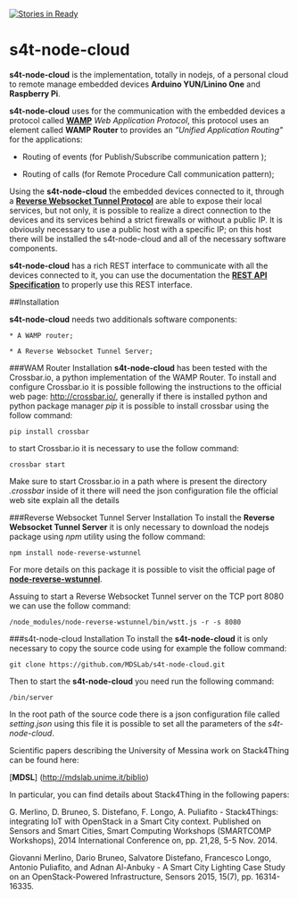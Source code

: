 [![Stories in Ready](https://badge.waffle.io/MDSLab/s4t-iotronic-standalone.png?label=ready&title=Ready)](https://waffle.io/MDSLab/s4t-iotronic-standalone)
# s4t-node-cloud
**s4t-node-cloud** is the implementation, totally in nodejs, of a personal cloud to remote manage embedded devices **Arduino YUN/Linino One** and **Raspberry Pi**.

**s4t-node-cloud** uses for the communication with the embedded devices a protocol called [**WAMP**](http://wamp.ws/)  *Web Application Protocol*, this protocol uses an element called **WAMP Router** to provides an *"Unified Application Routing"* for the applications:

  * Routing of events (for Publish/Subscribe communication pattern );
   
  * Routing of calls (for Remote Procedure Call communication pattern);

Using the **s4t-node-cloud** the embedded devices connected to it, through a [**Reverse Websocket Tunnel Protocol**](https://www.npmjs.com/package/node-reverse-wstunnel) are able to expose their local services, but not only, it is possible to realize a direct connection to the devices and its services behind a strict firewalls or without a public IP. It is obviously necessary to use a public host with a specific IP; on this host there will be installed the s4t-node-cloud and all of the necessary software  components.

**s4t-node-cloud** has a rich REST interface to communicate with all the devices connected to it, you can use the documentation the [**REST API Specification**](https://github.com/MDSLab/s4t-node-cloud/blob/develop/doc/rest.md) to properly use this REST interface.

##Installation

**s4t-node-cloud** needs two additionals software components:

	* A WAMP router;
	
	* A Reverse Websocket Tunnel Server;

###WAM Router Installation
**s4t-node-cloud** has been tested with the Crossbar.io, a python implementation of the WAMP Router. To install and configure Crossbar.io it is possible following the instructions to the official web page:
http://crossbar.io/, generally if there is installed python and python package manager *pip* it is possible to install crossbar using the follow command:

```
pip install crossbar
```

to start Crossbar.io it is necessary to use the follow command:

```
crossbar start
```
Make sure to start Crossbar.io in a path where is present the directory *.crossbar*  inside of it there will need the json configuration file the official web site explain all the details

###Reverse Websocket Tunnel Server Installation
To install the **Reverse Websocket Tunnel Server** it is only necessary to download the nodejs package using *npm* utility using the follow command:

```
npm install node-reverse-wstunnel
```
For more details on this package it is possible to visit the official page of [**node-reverse-wstunnel**](https://www.npmjs.com/package/node-reverse-wstunnel).

Assuing to start a Reverse Websocket Tunnel server on the TCP port 8080 we can use the follow command:

```
/node_modules/node-reverse-wstunnel/bin/wstt.js -r -s 8080
```

###s4t-node-cloud Installation
To install the **s4t-node-cloud** it is only necessary to copy the source code using for example the follow command:

```
git clone https://github.com/MDSLab/s4t-node-cloud.git
```

Then to start the **s4t-node-cloud** you need run the following command:

```
/bin/server
```

In the root path of the source code there is a json configuration file called *setting.json* using this file it is possible to set all the parameters of the *s4t-node-cloud*.

Scientific papers describing the University of Messina work on Stack4Thing can be found here:

[**MDSL**] (http://mdslab.unime.it/biblio)

In particular, you can find details about Stack4Thing in the following papers:

G. Merlino, D. Bruneo, S. Distefano, F. Longo, A. Puliafito - Stack4Things: integrating IoT with OpenStack in a Smart City context. Published on Sensors and Smart Cities, Smart Computing Workshops (SMARTCOMP Workshops), 2014 International Conference on, pp. 21,28, 5-5 Nov. 2014. 

Giovanni Merlino,  Dario Bruneo,  Salvatore Distefano,  Francesco Longo,  Antonio Puliafito, and Adnan Al-Anbuky - A Smart City Lighting Case Study on an OpenStack-Powered Infrastructure, Sensors 2015, 15(7), pp. 16314-16335.
